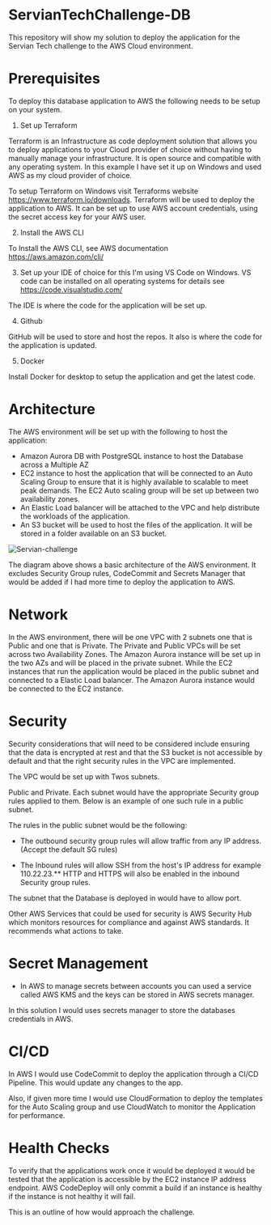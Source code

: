 # ServianTechChallenge-DB
This repository will show my solution to deploy the application for the Servian Tech challenge to the AWS Cloud environment.


# Prerequisites

To deploy this database application to AWS the following needs to be setup on your system.

1. Set up Terraform

Terraform is an Infrastructure as code deployment solution that allows you to deploy applications to your Cloud provider of choice without having to manually manage your infrastructure. It is open source and compatible with any operating system. In this example I have set it up on Windows and used AWS as my cloud provider of choice.

To setup Terraform on Windows visit Terraforms website https://www.terraform.io/downloads.
Terraform will be used to deploy the application to AWS. It can be set up to use AWS account credentials, using the secret access key for your AWS user.

2. Install the AWS CLI

To Install the AWS CLI, see AWS documentation https://aws.amazon.com/cli/

3. Set up your IDE of choice for this I'm using VS Code on Windows. VS code can be installed on all operating systems for details see 
https://code.visualstudio.com/

The IDE is where the code for the application will be set up.

4. Github

GitHub will be used to store and host the repos. It also is where the code for the application is updated. 

5. Docker 

Install Docker for desktop to setup the application and get the latest code. 


# Architecture
The AWS environment will be set up with the following to host the application:

- Amazon Aurora DB with PostgreSQL instance to host the Database across a Multiple AZ 
- EC2 instance to host the application that will be connected to an Auto Scaling Group to ensure that it is highly available to scalable to meet peak demands. The EC2 Auto scaling group will be set up between two availability zones. 
- An Elastic Load balancer will be attached to the VPC and help distribute the workloads of the application. 
- An S3 bucket will be used to host the files of the application. It will be stored in a folder available on an S3 bucket.

 ![Servian-challenge](https://user-images.githubusercontent.com/13935623/188301970-d8047494-0dfa-4655-83d8-67493a6f7f56.jpg)
 
The diagram above shows a basic architecture of the AWS environment. It excludes Security Group rules, CodeCommit and Secrets Manager that would be added if I had more time to deploy the application to AWS. 
 
# Network
In the AWS environment, there will be one VPC with 2 subnets one that is Public and one that is Private. The Private and Public VPCs will be set across two Availability Zones. The Amazon Aurora instance will be set up in the two AZs and will be placed in the private subnet. While the EC2 instances that run the application would be placed in the public subnet and connected to a Elastic Load balancer. The Amazon Aurora instance would be connected to the EC2 instance.

# Security

Security considerations that will need to be considered include ensuring that the data is encrypted at rest and that the S3 bucket is not accessible by default and that the right security rules in the VPC are implemented. 

The VPC would be set up with Twos subnets.

Public and Private.
Each subnet would have the appropriate Security group rules applied to them. Below is an example of one such rule in a public subnet.

The rules in the public subnet would be the following:

- The outbound security group rules will allow traffic from any IP address. (Accept the default SG rules)

- The Inbound rules will allow SSH from the host's IP address for example 110.22.23.** HTTP and HTTPS will also be enabled in the inbound Security group rules.

The subnet that the Database is deployed in would have to allow port.

Other AWS Services that could be used for security is AWS Security Hub which monitors resources for compliance and against AWS standards. It recommends what actions to take.


# Secret Management

- In AWS to manage secrets between accounts you can used a service called AWS KMS and the keys can be stored in AWS secrets manager. 

In this solution I would uses secrets manager to store the databases credentials in AWS. 

# CI/CD

In AWS I would use CodeCommit to deploy the application through a CI/CD Pipeline. This would update any changes to the app.

Also, if given more time I would use CloudFormation to deploy the templates for the Auto Scaling group and use CloudWatch to monitor the Application for performance.

# Health Checks

To verify that the applications work once it would be deployed it would be tested that the application is accessible by the EC2 instance IP address endpoint. AWS CodeDeploy will only commit a build if an instance is healthy if the instance is not healthy it will fail.

This is an outline of how would approach the challenge.
